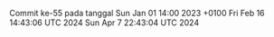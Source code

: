 Commit ke-55 pada tanggal Sun Jan 01 14:00 2023 +0100
Fri Feb 16 14:43:06 UTC 2024
Sun Apr  7 22:43:04 UTC 2024

